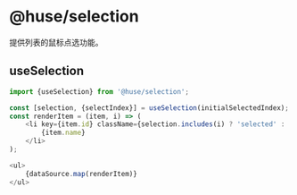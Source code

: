 # @huse/selection

提供列表的鼠标点选功能。

## useSelection

```javascript
import {useSelection} from '@huse/selection';

const [selection, {selectIndex}] = useSelection(initialSelectedIndex);
const renderItem = (item, i) => (
    <li key={item.id} className={selection.includes(i) ? 'selected' : ''}> onClick={selectIndex}>
        {item.name}
    </li>
);

<ul>
    {dataSource.map(renderItem)}
</ul>
```

